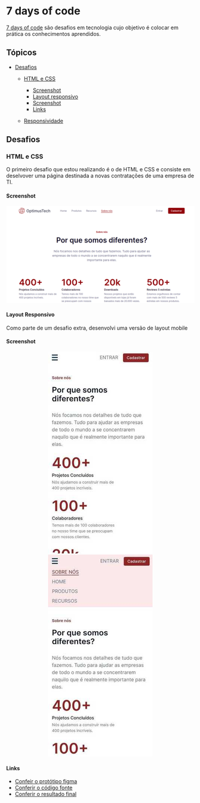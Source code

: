 # 7 days of code 

[7 days of code](https://7daysofcode.io/) são desafios em tecnologia cujo objetivo é colocar em prática os conhecimentos aprendidos.


## Tópicos
- [Desafios](#desafios)
  - [HTML e CSS](#html-e-css)
    - [Screenshot](#screenshot)
    - [Layout responsivo](#layout-responsivo)
    - [Screenshot](#screenshot-1)
    - [Links](#links)

  - [Responsividade]()

## Desafios 

### HTML e CSS

O primeiro desafio que estou realizando é o de HTML e CSS e consiste em deselvover uma página destinada a novas contratações de uma empresa de TI. 

#### Screenshot
![imagem](./html-css/assets/img/desktop-layout.png)


#### Layout Responsivo
Como parte de um desafio extra, desenvolvi uma versão de layout mobile 

#### Screenshot
<div align="center">
  <img src="./html-css/screenshot-mobile.jpg" alt="Layout mobile">
  <img src="./html-css/screenshot-mobile-active.jpg" alt="Layout mobile menu ativo">
</div>

#### Links
* [Confeir o protótipo figma](https://www.figma.com/file/mm3MLozvUDGhDRTxSLlGL5/7daysOfCode-HTML-CSS?node-id=0%3A1)
* [Conferir o código fonte](https://github.com/nalutm/seven-days-of-code/tree/main/html-css)
* [Conferir o resultado final](https://html-csss.vercel.app/)